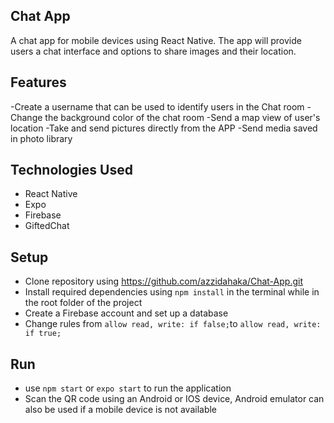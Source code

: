 ## Chat App
A chat app for mobile devices using React Native. The app will provide users a chat interface and options to share images and their location.

## Features
-Create a username that can be used to identify users in the Chat room
-Change the background color of the chat room
-Send a map view of user's location
-Take and send pictures directly from the APP
-Send media saved in photo library

## Technologies Used
- React Native
- Expo
- Firebase
- GiftedChat
  
## Setup
- Clone repository using https://github.com/azzidahaka/Chat-App.git
- Install required dependencies using ```npm install``` in the terminal while in the root folder of the project
- Create a Firebase account and set up a database
- Change rules from ```allow read, write: if false;```to ```allow read, write: if true;```
  
## Run
- use ```npm start``` or ```expo start``` to run the application
- Scan the QR code using an Android or IOS device,  Android emulator can also be used if a mobile device is not available
